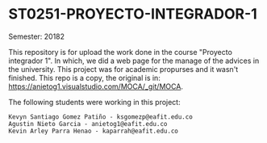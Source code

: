 # ST0251-PROYECTO-INTEGRADOR-1

Semester: 20182

This repository is for upload the work done in the course "Proyecto integrador 1". In which, we did a web page for the manage of the advices in the university. This project was for academic propurses and it wasn't finished. This repo is a copy, the original is in: https://anietog1.visualstudio.com/MOCA/_git/MOCA.

The following students were working in this project:

    Kevyn Santiago Gomez Patiño - ksgomezp@eafit.edu.co
    Agustin Nieto Garcia - anietog1@eafit.edu.co
    Kevin Arley Parra Henao - kaparrah@eafit.edu.co
